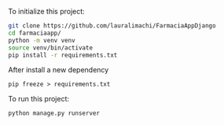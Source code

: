 To initialize this project:
```sh
git clone https://github.com/lauralimachi/FarmaciaAppDjango
cd farmaciaapp/
python -m venv venv
source venv/bin/activate
pip install -r requirements.txt
```
After install a new dependency
```
pip freeze > requirements.txt
```

To run this project:
```sh
python manage.py runserver
```